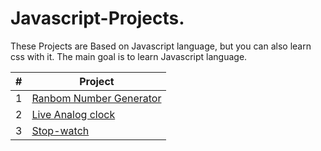 # Javascript-Projects.
These Projects are Based on Javascript language, but you can also learn css with it. The main goal is to learn Javascript language. 

| # | Project                      |
|---|------------------------------|
| 1 | [Ranbom Number Generator](https://codepen.io/ihteshamulhaq510/full/eYKOwoV) |
| 2 | [Live Analog clock](https://codepen.io/ihteshamulhaq510/full/JjZwWqE) |
| 3 | [Stop-watch](https://codepen.io/ihteshamulhaq510/full/vYrPevR) |